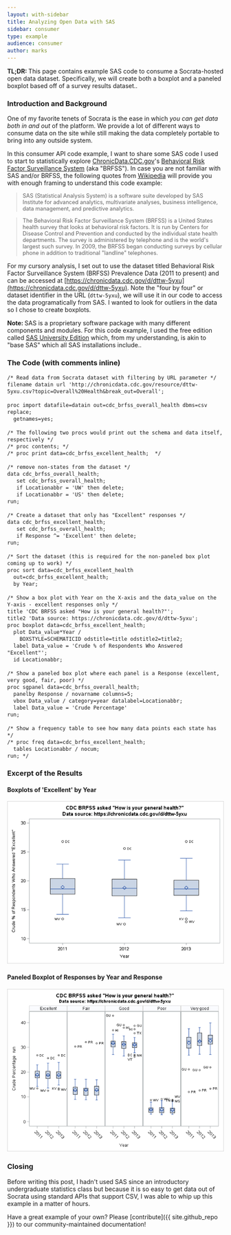 ```yaml
---
layout: with-sidebar
title: Analyzing Open Data with SAS
sidebar: consumer
type: example
audience: consumer
author: marks
---
```


<div class="alert alert-info">
  <strong>TL;DR: </strong>This page contains example SAS code to consume a Socrata-hosted open data dataset. Specifically, we will create both a boxplot and a paneled boxplot based off of a survey results dataset.</a>.
</div>

### Introduction and Background
One of my favorite tenets of Socrata is the ease in which _you can get data both in and out_ of the platform. We provide a lot of different ways to consume data on the site while still making the data completely portable to bring into any outside system. 

In this consumer API code example, I want to share some SAS code I used to start to statistically explore [ChronicData.CDC.gov](https://chronicdata.cdc.gov)'s [Behavioral Risk Factor Surveillance System](http://www.cdc.gov/brfss/about/index.htm) (aka "BRFSS"). In case you are not familiar with SAS and/or BRFSS, the following quotes from [Wikipedia](https://en.wikipedia.org) will provide you with enough framing to understand this code example:

<blockquote style="font-size: 90%">SAS (Statistical Analysis System) is a software suite developed by SAS Institute for advanced analytics, multivariate analyses, business intelligence, data management, and predictive analytics.</blockquote>

<blockquote style="font-size: 90%">The Behavioral Risk Factor Surveillance System (BRFSS) is a United States health survey that looks at behavioral risk factors. It is run by Centers for Disease Control and Prevention and conducted by the individual state health departments. The survey is administered by telephone and is the world's largest such survey. In 2009, the BRFSS began conducting surveys by cellular phone in addition to traditional "landline" telephones.</blockquote>

For my cursory analysis, I set out to use the dataset titled Behavioral Risk Factor Surveillance System (BRFSS) Prevalence Data (2011 to present) and can be accessed at [https://chronicdata.cdc.gov/d/dttw-5yxu](https://chronicdata.cdc.gov/d/dttw-5yxu). Note the "four by four" or dataset identifier in the URL (`dttw-5yxu`), we will use it in our code to access the data programatically from SAS. I wanted to look for outliers in the data so I chose to create boxplots.

<div class="alert alert-info">
  <strong>Note: </strong>SAS is a proprietary software package with many different components and modules. For this code example, I used the free edition called <a href="http://www.sas.com/en_us/software/university-edition.html" target="blank">SAS University Edition</a> which, from my understanding, is akin to "base SAS" which all SAS installations include.</a>.
</div>

### The Code (with comments inline)

    /* Read data from Socrata dataset with filtering by URL parameter */
    filename datain url 'http://chronicdata.cdc.gov/resource/dttw-5yxu.csv?topic=Overall%20Health&break_out=Overall';

    proc import datafile=datain out=cdc_brfss_overall_health dbms=csv replace;
      getnames=yes;

    /* The following two procs would print out the schema and data itself, respectively */
    /* proc contents; */
    /* proc print data=cdc_brfss_excellent_health;  */

    /* remove non-states from the dataset */
    data cdc_brfss_overall_health;
       set cdc_brfss_overall_health;
       if Locationabbr = 'UW' then delete;
       if Locationabbr = 'US' then delete;
    run;

    /* Create a dataset that only has "Excellent" responses */
    data cdc_brfss_excellent_health;
       set cdc_brfss_overall_health;
       if Response ^= 'Excellent' then delete;
    run;

    /* Sort the dataset (this is required for the non-paneled box plot coming up to work) */
    proc sort data=cdc_brfss_excellent_health
      out=cdc_brfss_excellent_health;
      by Year;
      
    /* Show a box plot with Year on the X-axis and the data_value on the Y-axis - excellent responses only */
    title 'CDC BRFSS asked "How is your general health?"';
    title2 'Data source: https://chronicdata.cdc.gov/d/dttw-5yxu';
    proc boxplot data=cdc_brfss_excellent_health;
      plot Data_value*Year / 
        BOXSTYLE=SCHEMATICID odstitle=title odstitle2=title2;
      label Data_value = 'Crude % of Respondents Who Answered "Excellent"';
      id Locationabbr;

    /* Show a paneled box plot where each panel is a Response (excellent, very good, fair, poor) */
    proc sgpanel data=cdc_brfss_overall_health;
      panelby Response / novarname columns=5; 
      vbox Data_value / category=year datalabel=Locationabbr;
      label Data_value = 'Crude Percentage' 
    run;
              
    /* Show a frequency table to see how many data points each state has */
    /* proc freq data=cdc_brfss_excellent_health;
      tables Locationabbr / nocum;
    run; */

### Excerpt of the Results

#### Boxplots of 'Excellent' by Year 

  ![Code result: box plot of responses to 'Excellent' by year](/img/analyzing-open-data-with-sas_screenshot1.png)

#### Paneled Boxplot of Responses by Year and Response

  ![Code result: paneled box plots](/img/analyzing-open-data-with-sas_screenshot2.png)


### Closing

Before writing this post, I hadn't used SAS since an introductory undergraduate statistics class but because it is so easy to get data out of Socrata using standard APIs that support CSV, I was able to whip up this example in a matter of hours.

Have a great example of your own? Please [contribute]({{ site.github_repo }}) to our community-maintained documentation!
